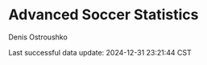 # Advanced Soccer Statistics
Denis Ostroushko

<!-- gfm -->

Last successful data update: 2024-12-31 23:21:44 CST
